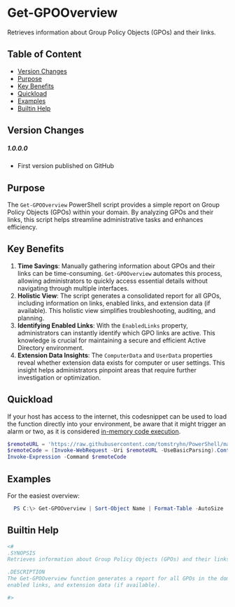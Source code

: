 # Get-GPOOverview
Retrieves information about Group Policy Objects (GPOs) and their links.
## Table of Content
  - [Version Changes](#version-changes)
  - [Purpose](#purpose)
  - [Key Benefits](#key-benefits)
  - [Quickload](#quickload)
  - [Examples](#examples)
  - [Builtin Help](#builtin-help)
## Version Changes
##### 1.0.0.0
- First version published on GitHub
## Purpose
The `Get-GPOOverview` PowerShell script provides a simple report on Group Policy Objects (GPOs) within your domain. By analyzing GPOs and their links, this script helps streamline administrative tasks and enhances efficiency.
## Key Benefits
1. **Time Savings**: Manually gathering information about GPOs and their links can be time-consuming. `Get-GPOOverview` automates this process, allowing administrators to quickly access essential details without navigating through multiple interfaces.
2. **Holistic View**: The script generates a consolidated report for all GPOs, including information on links, enabled links, and extension data (if available). This holistic view simplifies troubleshooting, auditing, and planning.
3. **Identifying Enabled Links**: With the `EnabledLinks` property, administrators can instantly identify which GPO links are active. This knowledge is crucial for maintaining a secure and efficient Active Directory environment.
4. **Extension Data Insights**: The `ComputerData` and `UserData` properties reveal whether extension data exists for computer or user settings. This insight helps administrators pinpoint areas that require further investigation or optimization.
## Quickload
If your host has access to the internet, this codesnippet can be used to load the function directly into your environment, be aware that it might trigger an alarm or two, as it is considered [in-memory code execution](https://github.com/tomstryhn/PowerShell-InMemory-Execution).
```PowerShell
$remoteURL = 'https://raw.githubusercontent.com/tomstryhn/PowerShell/main/ActiveDirectory/Get-GPOOverview/Get-GPOOverview.ps1'       
$remoteCode = (Invoke-WebRequest -Uri $remoteURL -UseBasicParsing).Content
Invoke-Expression -Command $remoteCode
```
## Examples
For the easiest overview:
```PowerShell
  PS C:\> Get-GPOOverview | Sort-Object Name | Format-Table -AutoSize
```
## Builtin Help
```PowerShell
<#
.SYNOPSIS
Retrieves information about Group Policy Objects (GPOs) and their links.

.DESCRIPTION
The Get-GPOOverview function generates a report for all GPOs in the domain, including details about links,
enabled links, and extension data (if available).

#>
```
